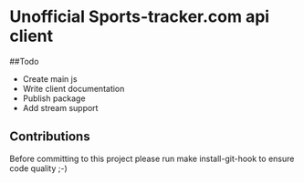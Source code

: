 # Unofficial Sports-tracker.com api client
##Todo
* Create main js
* Write client documentation
* Publish package
* Add stream support

## Contributions
Before committing to this project please run make install-git-hook to ensure code quality ;-)
